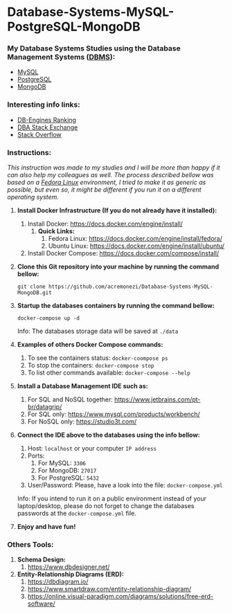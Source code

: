 # Database-Systems-MySQL-PostgreSQL-MongoDB

### My Database Systems Studies using the Database Management Systems ([DBMS](https://en.wikipedia.org/wiki/Database#Database_management_system)):

- [MySQL](https://www.mysql.com/)
- [PostgreSQL](https://www.postgresql.org/)
- [MongoDB](https://www.mongodb.com/)


### Interesting info links:
- [DB-Engines Ranking](https://db-engines.com/en/ranking)
- [DBA Stack Exchange](https://dba.stackexchange.com/)
- [Stack Overflow](https://stackoverflow.com/)

### Instructions:

*This instruction was made to my studies and I will be more than happy if it can also help my colleagues as well. The process described bellow was based on a [Fedora Linux](https://getfedora.org/workstation/) environment, I tried to make it as generic as possible, but even so, it might be different if you run it on a different operating system.*



1. **Install Docker Infrastructure (If you do not already have it installed):**

   1. Install Docker: https://docs.docker.com/engine/install/
      1. **Quick Links:**
         1. Fedora Linux: https://docs.docker.com/engine/install/fedora/
         2. Ubuntu Linux: https://docs.docker.com/engine/install/ubuntu/
   2. Install Docker Compose: https://docs.docker.com/compose/install/

2. **Clone this Git repository into your machine by running the command bellow:**

    `git clone https://github.com/acremonezi/Database-Systems-MySQL-MongoDB.git` 

3. **Startup the databases containers by running the command bellow:** 

   `docker-compose up -d`

   Info: The databases storage data will be saved at `./data`

4. **Examples of others Docker Compose commands:**

   1. To see the containers status:  `docker-coompose ps`
   2. To stop the containers:  `docker-compose stop`
   3. To list other commands available:  `docker-compose --help`

5. **Install a Database Management IDE such as:**

   1. For SQL and NoSQL together: https://www.jetbrains.com/pt-br/datagrip/
   2. For SQL only: https://www.mysql.com/products/workbench/
   3. For NoSQL only: https://studio3t.com/

6. **Connect the IDE above to the databases using the info bellow:**

   1. Host: `localhost` or your computer `IP address`
   2. Ports:
      1. For MySQL: `3306`
      2. For MongoDB: `27017`
      3. For PostgreSQL: `5432`
   3. User/Password: Please, have a look into the file: `docker-compose.yml`

   Info: If you intend to run it on a public environment instead of your laptop/desktop, please do not forget to change the databases passwords at the `docker-compose.yml` file.

7. **Enjoy and have fun!**



### Others Tools:

1. **Schema Design:**
   1. https://www.dbdesigner.net/
2. **Entity-Relationship Diagrams (ERD):**
   1. https://dbdiagram.io/
   2. https://www.smartdraw.com/entity-relationship-diagram/
   3. https://online.visual-paradigm.com/diagrams/solutions/free-erd-software/

